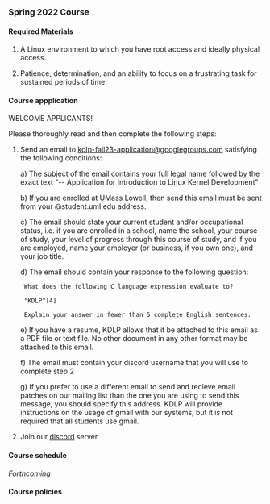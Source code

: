 ### Spring 2022 Course

#### Required Materials

1. A Linux environment to which you have root access and ideally physical access.

2. Patience, determination, and an ability to focus on a frustrating task for sustained periods of time.

#### Course appplication

WELCOME APPLICANTS!

Please thoroughly read and then complete the following steps:

1. Send an email to kdlp-fall23-application@googlegroups.com satisfying the following conditions:

	a) The subject of the email contains your full legal name followed by the exact text "-- Application for Introduction to Linux Kernel Development"
	
	b) If you are enrolled at UMass Lowell, then send this email must be sent from your @student.uml.edu address.

	c) The email should state your current student and/or occupational status, i.e. if you are enrolled in a school, name the school, your course of study, your level of progress through this course of study, and if you are employed, name your employer (or business, if you own one), and your job title.

	d) The email should contain your response to the following question:

		What does the following C language expression evaluate to?

		"KDLP"[4]

		Explain your answer in fewer than 5 complete English sentences.


	e) If you have a resume, KDLP allows that it be attached to this email as a PDF file or text file. No other document in any other format may be attached to this email.

	f) The email must contain your discord username that you will use to complete step 2

	g) If you prefer to use a different email to send and recieve email patches on our mailing list than the one you are using to send this message, you should specify this address. KDLP will provide instructions on the usage of gmail with our systems, but it is not required that all students use gmail.

2. Join our [discord](https://discord.gg/CFpuxqYgHM) server.




#### Course schedule

*Forthcoming*

#### Course policies
